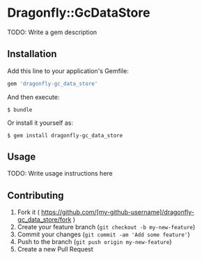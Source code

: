 # Dragonfly::GcDataStore

TODO: Write a gem description

## Installation

Add this line to your application's Gemfile:

```ruby
gem 'dragonfly-gc_data_store'
```

And then execute:

    $ bundle

Or install it yourself as:

    $ gem install dragonfly-gc_data_store

## Usage

TODO: Write usage instructions here

## Contributing

1. Fork it ( https://github.com/[my-github-username]/dragonfly-gc_data_store/fork )
2. Create your feature branch (`git checkout -b my-new-feature`)
3. Commit your changes (`git commit -am 'Add some feature'`)
4. Push to the branch (`git push origin my-new-feature`)
5. Create a new Pull Request
